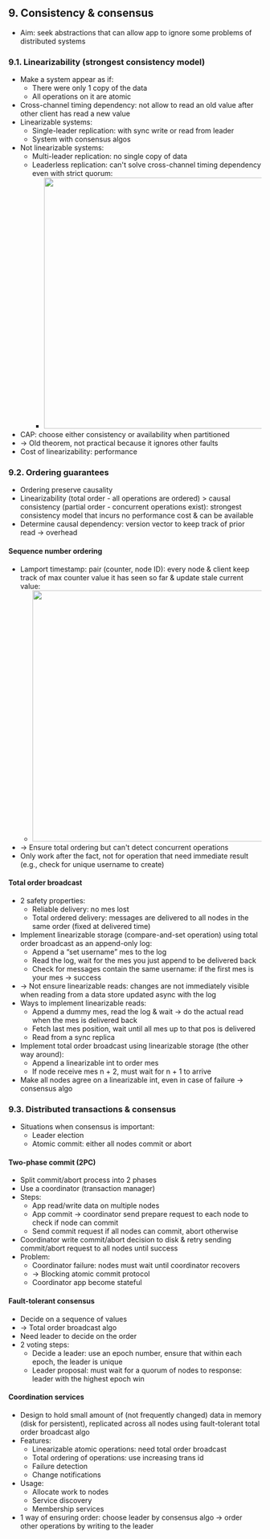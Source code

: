## 9. Consistency & consensus
- Aim: seek abstractions that can allow app to ignore some problems of distributed systems
### 9.1. Linearizability (strongest consistency model)
- Make a system appear as if:
  - There were only 1 copy of the data
  - All operations on it are atomic
- Cross-channel timing dependency: not allow to read an old value after other client has read a new value
- Linearizable systems:
  - Single-leader replication: with sync write or read from leader
  - System with consensus algos
- Not linearizable systems:
  - Multi-leader replication: no single copy of data
  - Leaderless replication: can't solve cross-channel timing dependency even with strict quorum:
    - <img src="./resources/9.6.png" width="500">
- CAP: choose either consistency or availability when partitioned 
- -> Old theorem, not practical because it ignores other faults
- Cost of linearizability: performance
### 9.2. Ordering guarantees
- Ordering preserve causality
- Linearizability (total order - all operations are ordered) > causal consistency (partial order - concurrent operations exist):
strongest consistency model that incurs no performance cost & can be available
- Determine causal dependency: version vector to keep track of prior read -> overhead
#### Sequence number ordering
- Lamport timestamp: pair (counter, node ID): every node & client keep track of max counter value it has seen so far & update stale current value:
  - <img src="./resources/9.8.png" width="500">
- -> Ensure total ordering but can't detect concurrent operations
- Only work after the fact, not for operation that need immediate result (e.g., check for unique username to create)
#### Total order broadcast
- 2 safety properties:
  - Reliable delivery: no mes lost
  - Total ordered delivery: messages are delivered to all nodes in the same order (fixed at delivered time)
- Implement linearizable storage (compare-and-set operation) using total order broadcast as an append-only log:
  - Append a “set username” mes to the log
  - Read the log, wait for the mes you just append to be delivered back
  - Check for messages contain the same username: if the first mes is your mes -> success 
- -> Not ensure linearizable reads: changes are not immediately visible when reading from a data store updated async with the log
- Ways to implement linearizable reads:
  - Append a dummy mes, read the log & wait -> do the actual read when the mes is delivered back
  - Fetch last mes position, wait until all mes up to that pos is delivered
  - Read from a sync replica
- Implement total order broadcast using linearizable storage (the other way around):
  - Append a linearizable int to order mes
  - If node receive mes n + 2, must wait for n + 1 to arrive
- Make all nodes agree on a linearizable int, even in case of failure -> consensus algo
### 9.3. Distributed transactions & consensus
- Situations when consensus is important:
  - Leader election
  - Atomic commit: either all nodes commit or abort
#### Two-phase commit (2PC)
- Split commit/abort process into 2 phases
- Use a coordinator (transaction manager)
- Steps:
  - App read/write data on multiple nodes
  - App commit -> coordinator send prepare request to each node to check if node can commit
  - Send commit request if all nodes can commit, abort otherwise
- Coordinator write commit/abort decision to disk & retry sending commit/abort request to all nodes until success
- Problem:
  - Coordinator failure: nodes must wait until coordinator recovers 
  - -> Blocking atomic commit protocol
  - Coordinator app become stateful
#### Fault-tolerant consensus
- Decide on a sequence of values
- -> Total order broadcast algo
- Need leader to decide on the order
- 2 voting steps:
  - Decide a leader: use an epoch number, ensure that within each epoch, the leader is unique
  - Leader proposal: must wait for a quorum of nodes to response: leader with the highest epoch win
#### Coordination services
- Design to hold small amount of (not frequently changed) data in memory (disk for persistent),
replicated across all nodes using fault-tolerant total order broadcast algo
- Features:
  - Linearizable atomic operations: need total order broadcast
  - Total ordering of operations: use increasing trans id
  - Failure detection
  - Change notifications
- Usage:
  - Allocate work to nodes
  - Service discovery
  - Membership services
- 1 way of ensuring order: choose leader by consensus algo -> order other operations by writing to the leader
